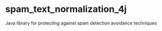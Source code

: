 # spam_text_normalization_4j
Java library for protecting against spam detection avoidance techniques
